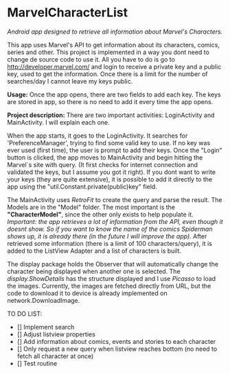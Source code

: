 # MarvelCharacterList
*Android app designed to retrieve all information about Marvel's Characters.*

This app uses Marvel's API to get information about its characters, comics, series and other. 
This project is implemented in a way you dont need to change de source code to use it. All you have to do is go to http://developer.marvel.com/ and login to receive a private key and a public key, used to get the information. Once there is a limit for the number of searches/day I cannot leave my keys public. 

**Usage:**
Once the app opens, there are two fields to add each key. The keys are stored in app, so there is no need to add it every time the app opens. 

**Project description:**
There are two important activities: LoginActivity and MainActivity. I will explain each one.

When the app starts, it goes to the LoginActivity. It searches for 'PreferenceManager', trying to find some valid key to use. If no key was ever used (first time), the user is prompt to add their keys. Once the "Login" button is clicked, the app moves to MainActivity and begin hitting the Marvel´s site with query. (It first checks for internet connection and validated the keys, but I assume you got it right). If you dont want to write your keys (they are quite extensive), it is possible to add it directly to the app using the "util.Constant.private(public)key" field. 

The MainActivity uses *RetroFit* to create the query and parse the result. The Models are in the "Model" folder. The most important is the **"CharacterModel"**, since the other only exists to help populate it. *Important: the app retrieves a lot of information from the API, even though it doesnt show. So if you want to know the name of the comics Spiderman shows up, it is already there (in the future I will improve the app).* After retrieved some information (there is a limit of 100 characters/query), it is added to the ListView Adapter and a list of characters is built.

The display package holds the Observer that will automatically change the character being displayed when another one is selected. The *display.ShowDetails* has the structure displayed and I use *Picasso* to load the images. Currently, the images are fetched directly from URL, but the code to download it to device is already implemented on network.DownloadImage. 

TO DO LIST:
- [] Implement search
- [] Adjust listview properties
- [] Add information about comics, events and stories to each character
- [] Only request a new query when listview reaches bottom (no need to fetch all character at once)
- [] Test routine

